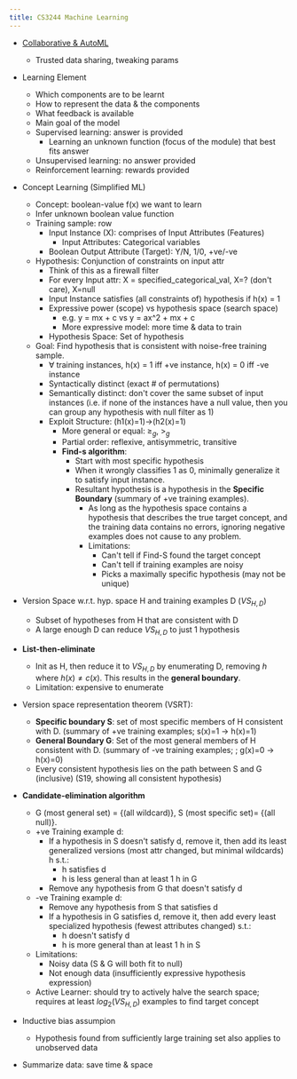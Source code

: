 ```yaml
---
title: CS3244 Machine Learning
---
```


* [Collaborative & AutoML](https://www.comp.nus.edu.sg/~lowkh/research.html)
  * Trusted data sharing, tweaking params
* Learning Element
  * Which components are to be learnt
  * How to represent the data & the components
  * What feedback is available
  * Main goal of the model
  * Supervised learning: answer is provided
    * Learning an unknown function (focus of the module) that best fits answer  
  * Unsupervised learning: no answer provided
  * Reinforcement learning: rewards provided

* Concept Learning (Simplified ML)
  * Concept: boolean-value f(x) we want to learn
  * Infer unknown boolean value function
  * Training sample: row
    * Input Instance (X): comprises of Input Attributes (Features)
      * Input Attributes: Categorical variables
    * Boolean Output Attribute (Target): Y/N, 1/0, +ve/-ve
  * Hypothesis: Conjunction of constraints on input attr
    * Think of this as a firewall filter
    * For every Input attr: X = specified_categorical_val, X=? (don't care), X=null
    * Input Instance satisfies (all constraints of) hypothesis if h(x) = 1
    * Expressive power (scope) vs hypothesis space (search space)
      * e.g. y = mx + c vs y = ax^2 + mx + c
      * More expressive model: more time & data to train
    * Hypothesis Space: Set of hypothesis 
  * Goal: Find hypothesis that is consistent with noise-free training sample. 
    * $\forall$ training instances, h(x) = 1 iff +ve instance, h(x) = 0 iff -ve instance
    * Syntactically distinct (exact # of permutations)
    * Semantically distinct: don't cover the same subset of input instances (i.e. if none of the instances have a null value, then you can group any hypothesis with null filter as 1)
    * Exploit Structure: (h1(x)=1)->(h2(x)=1)
      * More general or equal: $\geq_g$, $\gt_g$
      * Partial order: reflexive, antisymmetric, transitive
      * **Find-s algorithm**:
        * Start with most specific hypothesis
        * When it wrongly classifies 1 as 0, minimally generalize it to satisfy input instance.
        * Resultant hypothesis is a hypothesis in the **Specific Boundary** (summary of +ve training examples).
          * As long as the hypothesis space contains a hypothesis that describes the true target concept,
and the training data contains no errors, ignoring negative examples does not cause to any
problem.
          * Limitations:
            * Can't tell if Find-S found the target concept
            * Can't tell if training examples are noisy
            * Picks a maximally specific hypothesis (may not be unique)
* Version Space w.r.t. hyp. space H and training examples D ($VS_{H,D}$)
  * Subset of hypotheses from H that are consistent with D
  * A large enough D can reduce $VS_{H,D}$ to just 1 hypothesis
* **List-then-eliminate**
  * Init as H, then reduce it to $VS_{H,D}$ by enumerating D, removing $h$ where $h(x)\neq c(x)$. This results in the **general boundary**.
  * Limitation: expensive to enumerate
* Version space representation theorem (VSRT):
  * **Specific boundary S**: set of most specific members of H consistent with D. (summary of +ve training examples; s(x)=1 -> h(x)=1)
  * **General Boundary G**: Set of the most general members of H consistent with D. (summary of -ve training examples; ; g(x)=0 -> h(x)=0)
  * Every consistent hypothesis lies on the path between S and G (inclusive) (S19, showing all consistent hypothesis)
* **Candidate-elimination algorithm**
  * G (most general set) = {(all wildcard)}, S (most specific set)= {(all null)}.
  * +ve Training example d:
    * If a hypothesis in S doesn't satisfy d, remove it, then add its least generalized versions (most attr changed, but minimal wildcards) h s.t.:
      * h satisfies d
      * h is less general than at least 1 h in G
    * Remove any hypothesis from G that doesn't satisfy d
  * -ve Training example d:
    * Remove any hypothesis from S that satisfies d
    * If a hypothesis in G satisfies d, remove it, then add every least specialized hypothesis (fewest attributes changed) s.t.:
      * h doesn't satisfy d
      * h is more general than at least 1 h in S
  * Limitations:
    * Noisy data (S & G will both fit to null)
    * Not enough data (insufficiently expressive hypothesis expression)
  * Active Learner: should try to actively halve the search space; requires at least $log_2(VS_{H,D})$ examples to find target concept
  
* Inductive bias assumpion
  * Hypothesis found from sufficiently large training set also applies to unobserved data
* Summarize data: save time & space
